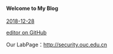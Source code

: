 #### Welcome to My Blog

[2018-12-28](./2018-12-28.md)


[editor on GitHub](https://github.com/haipengqu/Blog/edit/master/README.md) 


Our LabPage：http://security.ouc.edu.cn
